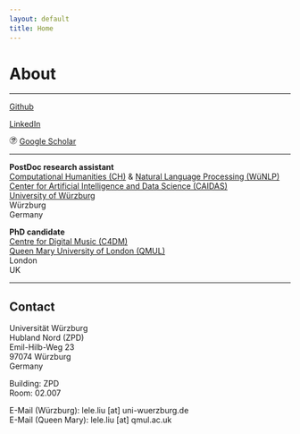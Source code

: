 ```yaml
---
layout: default
title: Home
---
```


# About

---

<i class="fa fa-github-square" aria-hidden="true"></i> [Github](https://github.com/cheriell)

<i class="fa fa-linkedin-square" aria-hidden="true"></i> [LinkedIn](https://www.linkedin.com/in/lele-liu-748a3a124/)

<img src="./assets/image/icons8-google-scholar-50.png" style="width:1em"> [Google Scholar](https://scholar.google.com/citations?user=ZwFmzd8AAAAJ&hl=en)

---

**PostDoc research assistant**  
[Computational Humanities (CH)](https://www.informatik.uni-wuerzburg.de/ch/) & [Natural Language Processing (WüNLP)](https://www.caidas.uni-wuerzburg.de/nlp/)  
[Center for Artificial Intelligence and Data Science (CAIDAS)](https://www.caidas.uni-wuerzburg.de/)  
[University of Würzburg](https://www.uni-wuerzburg.de/)  
Würzburg  
Germany
 
**PhD candidate**  
[Centre for Digital Music (C4DM)](http://c4dm.eecs.qmul.ac.uk/)  
[Queen Mary University of London (QMUL)](https://www.qmul.ac.uk/)  
London  
UK

---

## Contact

Universität Würzburg  
Hubland Nord (ZPD)  
Emil-Hilb-Weg 23  
97074 Würzburg  
Germany

Building: ZPD  
Room: 02.007

E-Mail (Würzburg): lele.liu [at] uni-wuerzburg.de  
E-Mail (Queen Mary): lele.liu [at] qmul.ac.uk  
